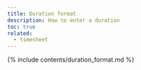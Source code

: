 ```yaml
---
title: Duration format
description: How to enter a duration
toc: true
related:
  - timesheet
---
```


{% include contents/duration_format.md %}
 
